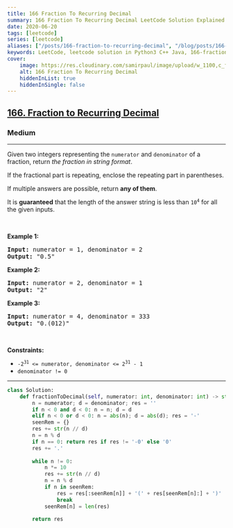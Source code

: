 ```yaml
---
title: 166 Fraction To Recurring Decimal
summary: 166 Fraction To Recurring Decimal LeetCode Solution Explained
date: 2020-06-20
tags: [leetcode]
series: [leetcode]
aliases: ["/posts/166-fraction-to-recurring-decimal", "/blog/posts/166-fraction-to-recurring-decimal", "/166-fraction-to-recurring-decimal"]
keywords: LeetCode, leetcode solution in Python3 C++ Java, 166-fraction-to-recurring-decimal solution
cover:
    image: https://res.cloudinary.com/samirpaul/image/upload/w_1100,c_fit,co_rgb:FFFFFF,l_text:Arial_70_bold:166 Fraction To Recurring Decimal/problem-solving.webp
    alt: 166 Fraction To Recurring Decimal
    hiddenInList: true
    hiddenInSingle: false
---
```



<h2><a href="https://leetcode.com/problems/fraction-to-recurring-decimal/">166. Fraction to Recurring Decimal</a></h2><h3>Medium</h3><hr><div><p>Given two integers representing the <code>numerator</code> and <code>denominator</code> of a fraction, return <em>the fraction in string format</em>.</p>

<p>If the fractional part is repeating, enclose the repeating part in parentheses.</p>

<p>If multiple answers are possible, return <strong>any of them</strong>.</p>

<p>It is <strong>guaranteed</strong> that the length of the answer string is less than <code>10<sup>4</sup></code> for all the given inputs.</p>

<p>&nbsp;</p>
<p><strong>Example 1:</strong></p>

<pre><strong>Input:</strong> numerator = 1, denominator = 2
<strong>Output:</strong> "0.5"
</pre>

<p><strong>Example 2:</strong></p>

<pre><strong>Input:</strong> numerator = 2, denominator = 1
<strong>Output:</strong> "2"
</pre>

<p><strong>Example 3:</strong></p>

<pre><strong>Input:</strong> numerator = 4, denominator = 333
<strong>Output:</strong> "0.(012)"
</pre>

<p>&nbsp;</p>
<p><strong>Constraints:</strong></p>

<ul>
	<li><code>-2<sup>31</sup> &lt;=&nbsp;numerator, denominator &lt;= 2<sup>31</sup> - 1</code></li>
	<li><code>denominator != 0</code></li>
</ul>
</div>

---




```python
class Solution:
    def fractionToDecimal(self, numerator: int, denominator: int) -> str:
        n = numerator; d = denominator; res = ''
        if n < 0 and d < 0: n = n; d = d
        elif n < 0 or d < 0: n = abs(n); d = abs(d); res = '-'
        seenRem = {}
        res += str(n // d) 
        n = n % d
        if n == 0: return res if res != '-0' else '0'
        res += '.'
        
        while n != 0:
            n *= 10
            res += str(n // d)
            n = n % d
            if n in seenRem:
                res = res[:seenRem[n]] + '(' + res[seenRem[n]:] + ')'
                break
            seenRem[n] = len(res)
        
        return res
```
